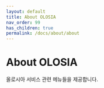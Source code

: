 ```yaml
---
layout: default
title: About OLOSIA
nav_order: 99
has_children: true
permalink: /docs/about/about
---
```


# About OLOSIA

올로시아 서비스 관련 메뉴들을 제공합니다.
